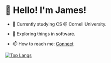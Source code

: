 <!DOCTYPE html>
<html lang="en">
<body>

# :wave: Hello! I'm James!

- :bear: Currently studying CS @ Cornell University.

- :seedling: Exploring things in software.

- :mailbox: How to reach me: <a href="https://www.doctakim.com/connect">Connect</a>
  
[![Top Langs](https://github-readme-stats.vercel.app/api/top-langs/?username=biojameskim&layout=compact)](https://github.com/anuraghazra/github-readme-stats)

</body>
</html>


